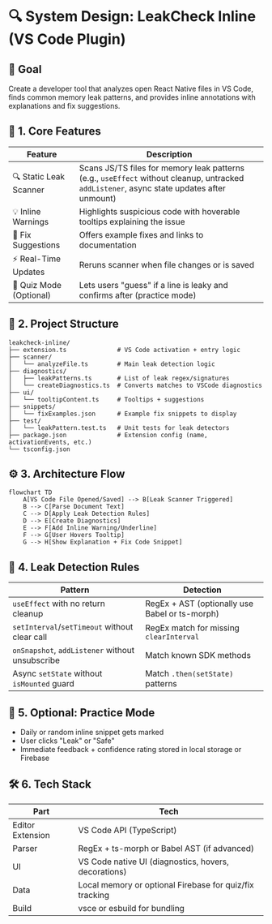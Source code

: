 # 🔍 System Design: LeakCheck Inline (VS Code Plugin)

## 🎯 Goal

Create a developer tool that analyzes open React Native files in VS Code, finds common memory leak patterns, and provides inline annotations with explanations and fix suggestions.

## 💎 1. Core Features

| Feature | Description |
|---------|-------------|
| 🔍 Static Leak Scanner | Scans JS/TS files for memory leak patterns (e.g., `useEffect` without cleanup, untracked `addListener`, async state updates after unmount) |
| 💡 Inline Warnings | Highlights suspicious code with hoverable tooltips explaining the issue |
| 📝 Fix Suggestions | Offers example fixes and links to documentation |
| ⚡ Real-Time Updates | Reruns scanner when file changes or is saved |
| 📝 Quiz Mode (Optional) | Lets users "guess" if a line is leaky and confirms after (practice mode) |

## 📁 2. Project Structure

```
leakcheck-inline/
├── extension.ts              # VS Code activation + entry logic
├── scanner/
│   └── analyzeFile.ts        # Main leak detection logic
├── diagnostics/
│   ├── leakPatterns.ts       # List of leak regex/signatures
│   └── createDiagnostics.ts  # Converts matches to VSCode diagnostics
├── ui/
│   └── tooltipContent.ts     # Tooltips + suggestions
├── snippets/
│   └── fixExamples.json      # Example fix snippets to display
├── test/
│   └── leakPattern.test.ts   # Unit tests for leak detectors
├── package.json              # Extension config (name, activationEvents, etc.)
└── tsconfig.json
```

## ⚙️ 3. Architecture Flow

```
flowchart TD
    A[VS Code File Opened/Saved] --> B[Leak Scanner Triggered]
    B --> C[Parse Document Text]
    C --> D[Apply Leak Detection Rules]
    D --> E[Create Diagnostics]
    E --> F[Add Inline Warning/Underline]
    F --> G[User Hovers Tooltip]
    G --> H[Show Explanation + Fix Code Snippet]
```

## 🧠 4. Leak Detection Rules

| Pattern | Detection |
|---------|-----------|
| `useEffect` with no return cleanup | RegEx + AST (optionally use Babel or ts-morph) |
| `setInterval`/`setTimeout` without clear call | RegEx match for missing `clearInterval` |
| `onSnapshot`, `addListener` without unsubscribe | Match known SDK methods |
| Async `setState` without `isMounted` guard | Match `.then(setState)` patterns |

## 📝 5. Optional: Practice Mode

- Daily or random inline snippet gets marked
- User clicks "Leak" or "Safe"
- Immediate feedback + confidence rating stored in local storage or Firebase

## 🛠️ 6. Tech Stack

| Part | Tech |
|------|------|
| Editor Extension | VS Code API (TypeScript) |
| Parser | RegEx + ts-morph or Babel AST (if advanced) |
| UI | VS Code native UI (diagnostics, hovers, decorations) |
| Data | Local memory or optional Firebase for quiz/fix tracking |
| Build | vsce or esbuild for bundling |
